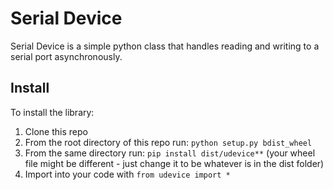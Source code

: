 # Serial Device

Serial Device is a simple python class that handles reading and writing to a serial port asynchronously.

## Install
To install the library:

1. Clone this repo
2. From the root directory of this repo run: `python setup.py bdist_wheel`
3. From the same directory run: `pip install dist/udevice**` (your wheel file might be different - just change it to be whatever is in the dist folder)
4. Import into your code with `from udevice import *`
